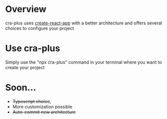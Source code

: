 # Overview

cra-plus uses [create-react-app](https://github.com/facebook/create-react-app) with a better architecture and offers several choices to configure your project

# Use cra-plus

Simply use the "npx cra-plus" command in your terminal where you want to create your project

# Soon...

- ~~Typescript choice~~,
- More customization possible
- ~~Auto-commit new architecture~~
